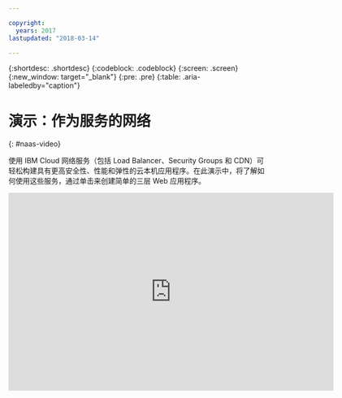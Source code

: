 ```yaml
---

copyright:
  years: 2017
lastupdated: "2018-03-14"

---
```


{:shortdesc: .shortdesc}
{:codeblock: .codeblock}
{:screen: .screen}
{:new_window: target="_blank"}
{:pre: .pre}
{:table: .aria-labeledby="caption"}

# 演示：作为服务的网络
{: #naas-video}

使用 IBM Cloud 网络服务（包括 Load Balancer、Security Groups 和 CDN）可轻松构建具有更高安全性、性能和弹性的云本机应用程序。在此演示中，将了解如何使用这些服务，通过单击来创建简单的三层 Web 应用程序。

<p>
  <div class="embed-responsive embed-responsive-16by9">
    <iframe class="embed-responsive-item" id="youtubeplayer" type="text/html" width="640" height="390" src="https://www.youtube.com/embed/LRvNCXvtkX0?rel=0" frameborder="0" webkitallowfullscreen mozallowfullscreen allowfullscreen> </iframe>
  </div>
</p>
